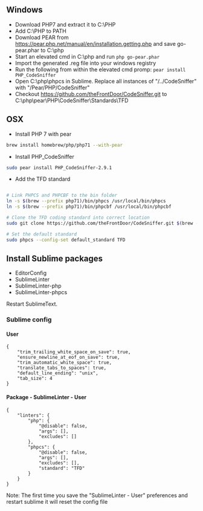 ## Windows
- Download PHP7 and extract it to C:\PHP
- Add C:\PHP to PATH
- Download PEAR from https://pear.php.net/manual/en/installation.getting.php and save go-pear.phar to C:\php
- Start an elevated cmd in C:\php and run `php go-pear.phar`
- Import the generated .reg file into your windows registry
- Run the following from within the elevated cmd promp: ```pear install PHP_CodeSniffer```
- Open C:\php\phpcs in Sublime. Replace all instances of "/../CodeSniffer" with "/Pear/PHP/CodeSniffer"
- Checkout https://github.com/theFrontDoor/CodeSniffer.git to C:\php\pear\PHP\CodeSniffer\Standards\TFD

## OSX
- Install PHP 7 with pear
```bash
brew install homebrew/php/php71 --with-pear
```
- Install PHP_CodeSniffer
```bash
sudo pear install PHP_CodeSniffer-2.9.1
```

- Add the TFD standard
```bash

# Link PHPCS and PHPCBF to the bin folder
ln -s $(brew --prefix php71)/bin/phpcs /usr/local/bin/phpcs
ln -s $(brew --prefix php71)/bin/phpcbf /usr/local/bin/phpcbf

# Clone the TFD coding standard into correct location
sudo git clone https://github.com/theFrontDoor/CodeSniffer.git $(brew --prefix php71)/lib/php/PHP/CodeSniffer/Standards/TFD

# Set the default standard
sudo phpcs --config-set default_standard TFD
```

## Install Sublime packages

- EditorConfig
- SublimeLinter
- SublimeLinter-php
- SublimeLinter-phpcs

Restart SublimeText.

### Sublime config

#### User
````
{
    "trim_trailing_white_space_on_save": true,
    "ensure_newline_at_eof_on_save": true,
    "trim_automatic_white_space": true,
    "translate_tabs_to_spaces": true,
    "default_line_ending": "unix",
    "tab_size": 4
}
````

#### Package - SublimeLinter - User
````
{
    "linters": {
        "php": {
            "@disable": false,
            "args": [],
            "excludes": []
        },
        "phpcs": {
            "@disable": false,
            "args": [],
            "excludes": [],
            "standard": "TFD"
        }
    }
}
````

Note: The first time you save the "SublimeLinter - User" preferences and restart sublime it will reset the config file

